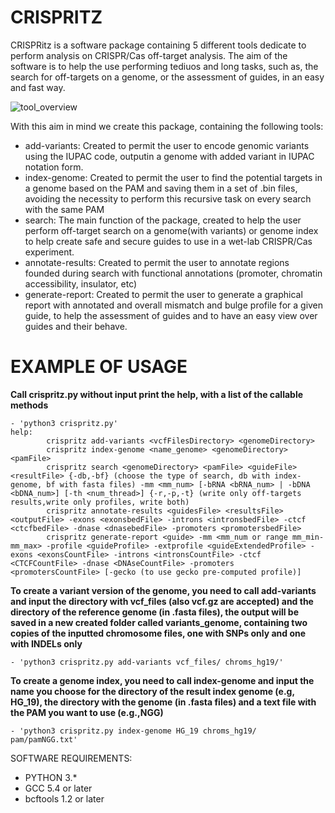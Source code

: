 # CRISPRITZ

CRISPRitz is a software package containing 5 different tools dedicate to perform analysis on CRISPR/Cas off-target analysis.
The aim of the software is to help the use performing tediuos and long tasks, such as, the search for off-targets on a genome, or the assessment of guides, in an easy and fast way.

![tool_overview](https://user-images.githubusercontent.com/32717860/52447053-faa3b200-2b2f-11e9-96fb-e3761a9232c5.png)


With this aim in mind we create this package, containing the following tools:

- add-variants: Created to permit the user to encode genomic variants using the IUPAC code, outputin a genome with added variant in IUPAC notation form.
- index-genome: Created to permit the user to find the potential targets in a genome based on the PAM and saving them in a set of .bin files, avoiding the necessity to perform this recursive task on every search with the same PAM
- search: The main function of the package, created to help the user perform off-target search on a genome(with variants) or genome index to help create safe and secure guides to use in a wet-lab CRISPR/Cas experiment.
- annotate-results: Created to permit the user to annotate regions founded during search with functional annotations (promoter, chromatin accessibility, insulator, etc)
- generate-report: Created to permit the user to generate a graphical report with annotated and overall mismatch and bulge profile for a given guide, to help the assessment of guides and to have an easy view over guides and their behave.

# EXAMPLE OF USAGE

**Call crispritz.py without input print the help, with a list of the callable methods**
```
- 'python3 crispritz.py'
help:
        crispritz add-variants <vcfFilesDirectory> <genomeDirectory>
        crispritz index-genome <name_genome> <genomeDirectory> <pamFile>
        crispritz search <genomeDirectory> <pamFile> <guideFile> <resultFile> {-db,-bf} (choose the type of search, db with index-genome, bf with fasta files) -mm <mm_num> [-bRNA <bRNA_num> | -bDNA <bDNA_num>] [-th <num_thread>] {-r,-p,-t} (write only off-targets results,write only profiles, write both)
        crispritz annotate-results <guidesFile> <resultsFile> <outputFile> -exons <exonsbedFile> -introns <intronsbedFile> -ctcf <ctcfbedFile> -dnase <dnasebedFile> -promoters <promotersbedFile>
        crispritz generate-report <guide> -mm <mm_num or range mm_min-mm_max> -profile <guideProfile> -extprofile <guideExtendedProfile> -exons <exonsCountFile> -introns <intronsCountFile> -ctcf <CTCFCountFile> -dnase <DNAseCountFile> -promoters <promotersCountFile> [-gecko (to use gecko pre-computed profile)]
```
**To create a variant version of the genome, you need to call add-variants and input the directory with vcf_files (also vcf.gz are accepted) and the directory of the reference genome (in .fasta files), the output will be saved in a new created folder called variants_genome, containing two copies of the inputted chromosome files, one with SNPs only and one with INDELs only**
```
- 'python3 crispritz.py add-variants vcf_files/ chroms_hg19/'
```
**To create a genome index, you need to call index-genome and input the name you choose for the directory of the result index genome (e.g, HG_19), the directory with the genome (in .fasta files) and a text file with the PAM you want to use (e.g.,NGG)**
```
- 'python3 crispritz.py index-genome HG_19 chroms_hg19/ pam/pamNGG.txt'
```

SOFTWARE REQUIREMENTS:
- PYTHON 3.*
- GCC 5.4 or later
- bcftools 1.2 or later
